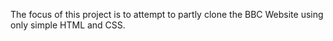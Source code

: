 The focus of this project is to attempt to partly clone the BBC Website using only simple HTML and CSS.